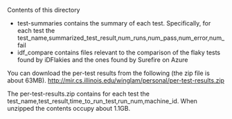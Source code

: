 Contents of this directory
- test-summaries contains the summary of each test. Specifically, for each test the test_name,summarized_test_result,num_runs,num_pass,num_error,num_fail
- idf_compare contains files relevant to the comparison of the flaky tests found by iDFlakies and the ones found by Surefire on Azure

You can download the per-test results from the following (the zip file is about 63MB).
http://mir.cs.illinois.edu/winglam/personal/per-test-results.zip

The per-test-results.zip contains for each test the test_name,test_result,time_to_run_test,run_num,machine_id. When unzipped the contents occupy about 1.1GB.
